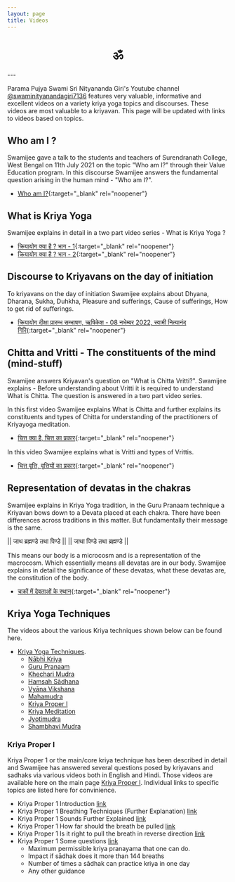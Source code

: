 ```yaml
---
layout: page
title: Videos
---
```


<center><h1>ॐ </h1></center>
---

Parama Pujya Swami Sri Nityananda Giri's Youtube channel [@swaminityanandagiri7136](https://www.youtube.com/@swaminityanandagiri7136) features very valuable, informative and excellent videos on a variety kriya yoga topics and discourses. These videos are most valuable to a kriyavan. This page will be updated with links to videos based on topics.

## Who am I ?

Swamijee gave a talk to the students and teachers of Surendranath College, West Bengal on 11th July 2021 on the topic "Who am I?" through their Value Education program. In this discourse Swamijee answers the fundamental question arising in the human mind - "Who am I?". 

* [Who am I?](https://www.youtube.com/watch?v=_TsgJKBT3No){:target="_blank" rel="noopener"}

## What is Kriya Yoga

Swamijee explains in detail in a two part video series - What is Kriya Yoga ?

* [क्रियायोग क्या है ? भाग - 1](https://www.youtube.com/watch?v=H4s4RVYZvEE){:target="_blank" rel="noopener"}
* [क्रियायोग क्या है ? भाग - 2](https://www.youtube.com/watch?v=x3g9NaKdu_8){:target="_blank" rel="noopener"}

## Discourse to Kriyavans on the day of initiation

To kriyavans on the day of initiation Swamijee explains about Dhyana, Dharana, Sukha, Duhkha, Pleasure and sufferings, Cause of sufferings, How to get rid of sufferings.

* [क्रियायोग दीक्षा प्रारम्भ सम्भाषण, ऋषिकेश - 08 नभेम्बर 2022, स्वामी नित्यानंद गिरि](https://www.youtube.com/watch?v=nqi0sZVx8Gk){:target="_blank" rel="noopener"}

## Chitta and Vritti - The constituents of the mind (mind-stuff)

Swamijee answers Kriyavan's question on "What is Chitta Vritti?". Swamijee explains - Before understanding about Vritti it is required to understand What is Chitta. The question is answered in a two part video series.

In this first video Swamijee explains What is Chitta and further explains its constituents and types of Chitta for understanding of the practitioners of Kriyayoga meditation.

* [चित्त क्या है, चित्त का प्रकार](https://www.youtube.com/watch?v=nGoUf8y9U8Y){:target="_blank" rel="noopener"}

In this video Swamijee explains what is Vritti and types of Vrittis.

* [चित्त वृत्ति, वृत्तियों का प्रकार](https://www.youtube.com/watch?v=8QZ4VLWEggY){:target="_blank" rel="noopener"}

## Representation of devatas in the chakras

Swamijee explains in Kriya Yoga tradition, in the Guru Pranaam technique a Kriyavan bows down to a Devata placed at each chakra. There have been differences across traditions in this matter. But fundamentally their message is the same.

|| जाथ ब्रह्मण्डे तथा पिण्डे ||
|| जाथा पिण्डे तथा ब्रह्मण्डे ||

This means our body is a microcosm and is a representation of the macrocosm. Which essentially means all devatas are in our body. Swamijee explains in detail the significance of these devatas, what these devatas are, the constitution of the body.

* [चक्रों में देवताओं के स्थान](https://www.youtube.com/watch?v=Vf78ehAMWQY){:target="_blank" rel="noopener"}


## Kriya Yoga Techniques

The videos about the various Kriya techniques shown below can be found here.

* [Kriya Yoga Techniques](../videos-kriya-yoga/). 
  * [Nābhi Kriya](videos-kriya-yoga/#nābhi-kriya)
  * [Guru Pranaam](/videos-kriya-yoga/#guru-pranaam)
  * [Khechari Mudra](/videos-kriya-yoga/#khechari-mudra)
  * [Hamsah Sādhana](/videos-kriya-yoga/#hamsah-sādhana)
  * [Vyāna Vikshana](/videos-kriya-yoga/#vyāna-vikshana)
  * [Mahamudra](/videos-kriya-yoga/#mahamudra)
  * [Kriya Proper I](/videos-kriya-yoga/#kriya-proper-i)
  * [Kriya Meditation](/videos-kriya-yoga/#kriya-1-meditation)
  * [Jyotimudra](/videos-kriya-yoga/#jyotimudra)
  * [Shambhavi Mudra](/videos-kriya-yoga/#shambhavi-mudra)

### Kriya Proper I

Kriya Proper 1 or the main/core kriya technique has been described in detail and Swamijee has answered several questions posed by kriyavans and sadhaks via various videos both in English and Hindi. Those videos are available here on the main page [Kriya Proper I](/videos-kriya-proper-1/). Individual links to specific topics are listed here for convinience.

* Kriya Proper 1 Introduction [link](/videos-kriya-proper-1/#kriya-proper-1---introduction)
* Kriya Proper 1 Breathing Techniques (Further Explanation) [link](/videos-kriya-proper-1/#kriya-proper-1-further-explained)
* Kriya Proper 1 Sounds Further Explained [link](/videos-kriya-proper-1/#kriya-proper-1-sounds-further-explained)
* Kriya Proper 1 How far should the breath be pulled [link](/videos-kriya-proper-1/#kriya-proper-1-how-far-should-the-breath-be-pulled)
* Kriya Proper 1 Is it right to pull the breath in reverse direction [link](/videos-kriya-proper-1/#kriya-proper-1-is-it-right-to-pull-the-breath-in-reverse-direction)
* Kriya Proper 1 Some questions [link](/videos-kriya-proper-1/#kriya-proper-1-some-questions)
  * Maximum permissible kriya pranayama that one can do.
  * Impact if sādhak does it more than 144 breaths
  * Number of times a sādhak can practice kriya in one day
  * Any other guidance
